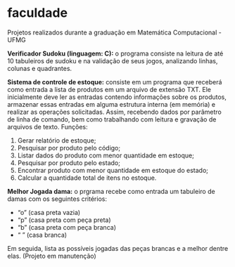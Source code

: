 # faculdade
Projetos realizados durante a graduação em Matemática Computacional - UFMG


<b>Verificador Sudoku (linguagem: C):</b> o programa consiste na leitura de até 10 tabuleiros de sudoku e na validação de seus jogos, analizando linhas, colunas e quadrantes.

<b>Sistema de controle de estoque:</b> consiste em um programa que receberá como entrada a lista de produtos em um arquivo de extensão TXT. Ele inicialmente deve ler as entradas contendo informações sobre os produtos, armazenar essas entradas em alguma estrutura interna (em memória) e realizar as operações solicitadas. Assim, recebendo dados por parâmetro de linha de comando, bem como trabalhando com leitura e gravação de arquivos de texto.
  Funções:
  <ol>
    <li>Gerar relatório de estoque;</li>
    <li>Pesquisar por produto pelo código;</li>
    <li>Listar dados do produto com menor quantidade em estoque;</li>
    <li>Pesquisar por produto pelo estado;</li>
    <li>Encontrar produto com menor quantidade em estoque do estado;</li>
    <li>Calcular a quantidade total de itens no estoque.</li>
  </ol>

<b>Melhor Jogada dama:</b> o prgrama recebe como entrada um tabuleiro de damas com os seguintes critérios:
<ul>
  <li>“o” (casa preta vazia)</li>
  <li>“p” (casa preta com peça preta)</li>
  <li>“b” (casa preta com peça branca)</li>
  <li>“ ” (casa branca)</li>
</ul>
Em seguida, lista as possíveis jogadas das peças brancas e a melhor dentre elas. (Projeto em manutenção)

